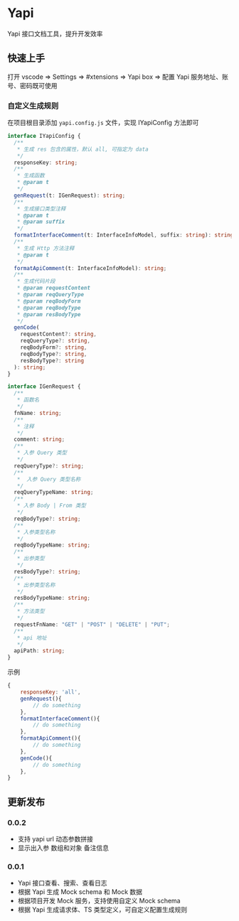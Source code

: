 # Yapi

Yapi 接口文档工具，提升开发效率

## 快速上手

打开 vscode => Settings => #xtensions => Yapi box => 配置 Yapi 服务地址、账号、密码既可使用

### 自定义生成规则

在项目根目录添加 `yapi.config.js` 文件，实现 IYapiConfig 方法即可

```ts
interface IYapiConfig {
  /**
   * 生成 res 包含的属性，默认 all, 可指定为 data
   */
  responseKey: string;
  /**
   * 生成函数
   * @param t
   */
  genRequest(t: IGenRequest): string;
  /**
   * 生成接口类型注释
   * @param t
   * @param suffix
   */
  formatInterfaceComment(t: InterfaceInfoModel, suffix: string): string;
  /**
   * 生成 Http 方法注释
   * @param t
   */
  formatApiComment(t: InterfaceInfoModel): string;
  /**
   * 生成代码片段
   * @param requestContent
   * @param reqQueryType
   * @param reqBodyForm
   * @param reqBodyType
   * @param resBodyType
   */
  genCode(
    requestContent?: string,
    reqQueryType?: string,
    reqBodyForm?: string,
    reqBodyType?: string,
    resBodyType?: string
  ): string;
}

interface IGenRequest {
  /**
   * 函数名
   */
  fnName: string;
  /**
   * 注释
   */
  comment: string;
  /**
   * 入参 Query 类型
   */
  reqQueryType?: string;
  /**
   *  入参 Query 类型名称
   */
  reqQueryTypeName: string;
  /**
   * 入参 Body | From 类型
   */
  reqBodyType?: string;
  /**
   * 入参类型名称
   */
  reqBodyTypeName: string;
  /**
   * 出参类型
   */
  resBodyType?: string;
  /**
   * 出参类型名称
   */
  resBodyTypeName: string;
  /**
   * 方法类型
   */
  requestFnName: "GET" | "POST" | "DELETE" | "PUT";
  /**
   * api 地址
   */
  apiPath: string;
}
```

示例

```js
{
    responseKey: 'all',
    genRequest(){
        // do something
    },
    formatInterfaceComment(){
        // do something
    },
    formatApiComment(){
        // do something
    },
    genCode(){
        // do something
    },
}
```

## 更新发布

### 0.0.2

- 支持 yapi url 动态参数拼接
- 显示出入参 数组和对象 备注信息

### 0.0.1

- Yapi 接口查看、搜索、查看日志
- 根据 Yapi 生成 Mock schema 和 Mock 数据
- 根据项目开发 Mock 服务，支持使用自定义 Mock schema
- 根据 Yapi 生成请求体、TS 类型定义，可自定义配置生成规则
